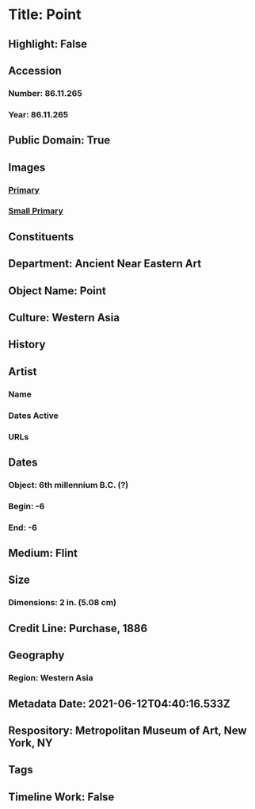 # Title: Point
## Highlight: False
## Accession
### Number: 86.11.265
### Year: 86.11.265
## Public Domain: True
## Images
### [Primary](https://images.metmuseum.org/CRDImages/an/original/ME86_11_265.jpg)
### [Small Primary](https://images.metmuseum.org/CRDImages/an/web-large/ME86_11_265.jpg)
## Constituents
## Department: Ancient Near Eastern Art
## Object Name: Point
## Culture: Western Asia
## History
## Artist
### Name
### Dates Active
### URLs
## Dates
### Object: 6th millennium B.C. (?)
### Begin: -6
### End: -6
## Medium: Flint
## Size
### Dimensions: 2 in. (5.08 cm)
## Credit Line: Purchase, 1886
## Geography
### Region: Western Asia
## Metadata Date: 2021-06-12T04:40:16.533Z
## Respository: Metropolitan Museum of Art, New York, NY
## Tags
## Timeline Work: False